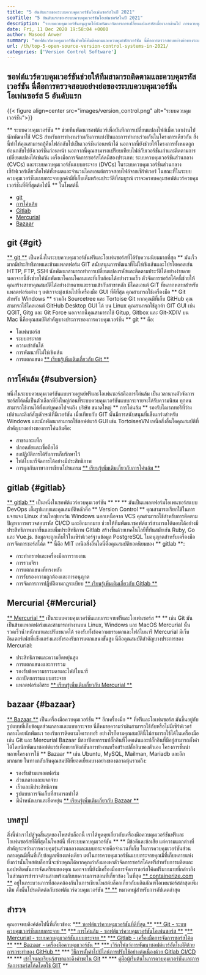 ```yaml
---
title: "5 อันดับแรกของระบบควบคุมเวอร์ชันโอเพ่นซอร์สในปี 2021" 
seoTitle: "5 อันดับแรกของระบบควบคุมเวอร์ชันโอเพ่นซอร์สในปี 2021" 
description: "ระบบควบคุมเวอร์ชันอนุญาตให้นักพัฒนาจัดการการเปลี่ยนแปลงรหัสเมื่อเวลาผ่านไป การควบคุมเวอร์ชันโอเพ่นซอร์สมาในรุ่นกระจายและเซิร์ฟเวอร์ไคลเอนต์" 
date: Fri, 11 Dec 2020 19:58:04 +0000
author: Masood Anwer
summary: "ซอฟต์แวร์ควบคุมเวอร์ชันช่วยให้ทีมติดตามและควบคุมรหัสเวอร์ชัน นี่คือการตรวจสอบอย่างย่อของระบบควบคุมเวอร์ชันโอเพ่นซอร์ส 5 อันดับแรก" 
url: /th/top-5-open-source-version-control-systems-in-2021/
categories: ['Version Control Software']
---
```


## ซอฟต์แวร์ควบคุมเวอร์ชันช่วยให้ทีมสามารถติดตามและควบคุมรหัสเวอร์ชัน นี่คือการตรวจสอบอย่างย่อของระบบควบคุมเวอร์ชันโอเพ่นซอร์ส 5 อันดับแรก

{{< figure align=center src="images/version_control.png" alt="ระบบควบคุมเวอร์ชัน">}}

** ระบบควบคุมเวอร์ชัน ** ช่วยทีมพัฒนาซอฟต์แวร์เพื่อบันทึกการเปลี่ยนแปลงไฟล์เมื่อเวลาผ่านไป นักพัฒนาใช้ VCS สำหรับการทำงานร่วมกันการแบ่งปันและการทำงานร่วมกันในโครงการเดียวกัน สิ่งนี้ทำให้คุณสามารถกู้คืนไฟล์กลับไปเป็นเวอร์ชันก่อนหน้าได้ นอกจากนี้ยังช่วยให้โครงการทั้งหมดถูกย้อนกลับไปยังเวอร์ชันก่อนหน้า นอกจากนี้คุณสามารถเปรียบเทียบไฟล์กับเวอร์ชันเก่าและติดตามการเปลี่ยนแปลงได้เช่นกัน
เครื่องมือการจัดการซอร์สโค้ดมีสองประเภท: ระบบควบคุมเวอร์ชันส่วนกลาง (CVCs) และระบบควบคุมเวอร์ชันแบบกระจาย (DVCs) ในระบบควบคุมเวอร์ชันส่วนกลางเซิร์ฟเวอร์เดียวถือไฟล์ทั้งหมดและจำนวนไคลเอนต์ตรวจสอบไฟล์จากเซิร์ฟเวอร์ ในขณะที่ในระบบควบคุมเวอร์ชันแบบกระจายลูกค้ามีที่เก็บเต็มพร้อมประวัติที่สมบูรณ์
เราจะครอบคลุมซอฟต์แวร์ควบคุมเวอร์ชันที่ดีที่สุดต่อไปนี้ ** ในโพสต์นี้
  * [git][2]
  * [การโค่นล้ม][3]
  * [Gitlab][4]
  * [Mercurial][5]
  * [Bazaar][6]

## git {#git}
[** git **][7] เป็นหนึ่งในระบบควบคุมเวอร์ชันฟรีและโอเพ่นซอร์สที่ได้รับความนิยมมากที่สุด ** มันเร็วมากมีประสิทธิภาพและข้ามแพลตฟอร์ม GIT สนับสนุนการพัฒนาที่ไม่ใช่เชิงเส้นและโปรโตคอลเช่น HTTP, FTP, SSH นักพัฒนาสามารถทำการเปลี่ยนแปลงรหัสและติดตามประวัติได้อย่างง่ายดาย นอกจากนี้ยังช่วยให้นักพัฒนาโคลนโคลนและที่เก็บส้อมได้อย่างรวดเร็ว ตัวจัดการซอร์สโค้ดนี้ช่วยให้คุณสร้างสาขาคุณสมบัติได้อย่างง่ายดายและรวมเข้ากับสาขาหลัก มีไคลเอนต์ GIT ที่หลากหลายสำหรับแพลตฟอร์มต่าง ๆ แต่เราจะมุ่งเน้นไปที่เครื่องมือ GUI ที่ดีที่สุด คุณสามารถใช้เครื่องมือ ** Git สำหรับ Windows ** รวมถึง Sourcetree และ Tortoise Git หากคุณมีที่เก็บ GitHub คุณสามารถใช้ไคลเอนต์ GitHub Desktop GUI ได้ บน Linux คุณสามารถใช้ลูกค้า GIT GUI เช่น QGIT, Gitg และ Git Force นอกจากนี้คุณสามารถใช้ Gitup, Gitbox และ Git-XDIV บน Mac
นี่คือคุณสมบัติสำคัญบางประการของการควบคุมเวอร์ชัน ** git ** คือ:
  * โอเพ่นซอร์ส
  * ระบบกระจาย
  * ความเข้ากันได้
  * การพัฒนาที่ไม่ใช่เชิงเส้น
  * การแตกแขนง
[** เรียนรู้เพิ่มเติมเกี่ยวกับ Git **][8]

## การโค่นล้ม {#subversion}
หนึ่งในระบบควบคุมเวอร์ชันแบบรวมศูนย์ฟรีและโอเพ่นซอร์สคือการโค่นล้ม เป็นเวลานานตัวจัดการซอร์สโค้ดนี้เป็นตัวเลือกที่ยิ่งใหญ่ก่อนที่ระบบควบคุมเวอร์ชันแบบกระจายจะได้รับความนิยม ทุกคนสามารถใช้งานได้ตั้งแต่บุคคลไปจนถึง บริษัท ขนาดใหญ่ ** การโค่นล้ม ** รองรับไดเรกทอรีที่ว่างเปล่าและลิงก์สัญลักษณ์ที่มีเวอร์ชัน เมื่อเทียบกับ GIT นั้นมีการสนับสนุนที่แข็งแกร่งสำหรับ Windows และนักพัฒนาสามารถใช้ซอฟต์แวร์ GUI เช่น TortoisesVN
เหนือสิ่งอื่นใดคุณสมบัติที่สำคัญบางอย่างของการโค่นล้มคือ:
  * สาขาและแท็ก
  * ปลอดภัยและเชื่อถือได้
  * ธงปฏิบัติการได้รับการเก็บรักษาไว้
  * ไฟล์ไบนารีจัดการได้อย่างมีประสิทธิภาพ
  * การผูกกับภาษาการเขียนโปรแกรม
[** เรียนรู้เพิ่มเติมเกี่ยวกับการโค่นล้ม **][9]

## gitlab {#gitlab}
[** gitlab **][10] เป็นหนึ่งในซอฟต์แวร์ควบคุมเวอร์ชัน ** ** ** มันเป็นแพลตฟอร์มโอเพนซอร์สแบบ DevOps เต็มรูปแบบและคุณสมบัติหลักคือ ** Version Control ** คุณสามารถเรียกใช้ในการแจกแจง Linux ส่วนใหญ่ยกเว้น Windows นอกเหนือจาก VCS คุณสามารถใช้สำหรับการติดตามปัญหาการตรวจสอบรหัส CI/CD และอีกมากมาย ช่วยให้ทีมพัฒนาซอฟต์แวร์สามารถโต้ตอบได้อย่างมีประสิทธิภาพมากขึ้นและเพิ่มประสิทธิภาพ Gitlab สร้างขึ้นด้วยเทคโนโลยีที่ทันสมัยเช่น Ruby, Go และ Vue.js. ข้อมูลจะถูกเก็บไว้ในเซิร์ฟเวอร์ฐานข้อมูล PostgreSQL ใบอนุญาตสำหรับเครื่องมือการจัดการซอร์สโค้ด ** นี้คือ MIT
เหนือสิ่งอื่นใดนี่คือคุณสมบัติยอดนิยมของ ** gitlab **:
  * กระทำกราฟและเครื่องมือการรายงาน
  * การรวมจิรา
  * การแตกแขนงที่ทรงพลัง
  * การรับรองความถูกต้องและการอนุญาต
  * การจัดการการปฏิบัติตามกฎระเบียบ
[** เรียนรู้เพิ่มเติมเกี่ยวกับ Gitlab **][11]

## Mercurial {#Mercurial}
[** Mercurial **][12] เป็นระบบควบคุมเวอร์ชันแบบกระจายฟรีและโอเพ่นซอร์ส ** ** เช่น Git มันเป็นข้ามแพลตฟอร์มและสามารถทำงานบน Linux, Windows และ MacOS Mercurial นั้นรวดเร็วน้ำหนักเบาและปรับขนาดได้ รองรับทั้งข้อความธรรมดาและไฟล์ไบนารี Mercurial มีเว็บอินเตอร์เฟสที่แข็งแกร่งและยังรองรับการแตกแขนงขั้นสูง
นี่คือคุณสมบัติสำคัญบางประการของ Mercurial:
  * ประสิทธิภาพและความยืดหยุ่นสูง
  * การแตกแขนงและการรวม
  * รองรับข้อความธรรมดาและไฟล์ไบนารี
  * สถาปัตยกรรมแบบกระจาย
  * แพลตฟอร์มอิสระ
[** เรียนรู้เพิ่มเติมเกี่ยวกับ Mercurial **][13]

## bazaar {#bazaar}
[** Bazaar **][14] เป็นเครื่องมือควบคุมเวอร์ชัน ** อีกเครื่องมือ ** ที่ฟรีและโอเพ่นซอร์ส มันขึ้นอยู่กับรูปแบบที่เก็บข้อมูลส่วนกลางและแบบกระจาย นี่ก็หมายความว่ามันสามารถใช้กับหรือไม่มีเซิร์ฟเวอร์กลางโดยนักพัฒนา รองรับการติดตามไดเรกทอรี อย่างไรก็ตามคุณสมบัตินี้ไม่สามารถใช้ได้ในเครื่องมือเช่น Git และ Mercurial Bazaar มีสถาปัตยกรรมปลั๊กอินที่โดดเด่นและปลั๊กอินที่มีอยู่สามารถตั้งค่าได้โดยนักพัฒนาซอฟต์แวร์เพื่อขยายฟังก์ชันการทำงานหรือสร้างปลั๊กอินของตัวเอง โครงการชั้นนำหลายโครงการใช้ ** Bazaar ** เช่น Ubuntu, MySQL, Mailman, Mariadb และอีกมากมาย
ในทางกลับกันคุณสมบัติที่ยอดเยี่ยมบางอย่างของตลาดหุ้นรวมถึง:
  * รองรับข้ามแพลตฟอร์ม
  * ส่วนกลางและแจกจ่าย
  * เร็วและมีประสิทธิภาพ
  * รูปแบบการจัดเก็บที่สามารถทำได้
  * มีน้ำหนักเบาและยืดหยุ่น
[** เรียนรู้เพิ่มเติมเกี่ยวกับ Bazaar **][15]

## บทสรุป
สิ่งนี้นำเราไปสู่จุดสิ้นสุดของโพสต์บล็อกนี้ เราได้พูดคุยเกี่ยวกับเครื่องมือควบคุมเวอร์ชันฟรีและโอเพ่นซอร์สที่ดีที่สุดในโพสต์นี้ ทั้งระบบควบคุมเวอร์ชัน ** ** มีข้อดีและข้อเสีย แต่ความแตกต่างที่สำคัญระหว่างการควบคุมรุ่นส่วนกลางและแบบกระจายคือจำนวนที่เก็บ ในการควบคุมเวอร์ชันส่วนกลางคุณมีพื้นที่เก็บข้อมูลเพียงแห่งเดียว แต่ในการควบคุมเวอร์ชันแบบกระจายคุณมีที่เก็บหลายแห่ง ยิ่งกว่านั้นโพสต์บล็อกนี้จะช่วยคุณได้หากคุณกำลังมองหาตัวจัดการซอร์สโค้ดฟรีสำหรับการผลิตและแอปพลิเคชันการจัดเตรียมของคุณ นอกจากนี้ยังมีเครื่องมือการจัดการซอร์สโค้ดฟรีมากมายที่กล่าวถึงในส่วนการสำรวจด้านล่างพร้อมกับบทความการสอนที่เกี่ยวข้อง
ในที่สุด [** containerize.com **][16] อยู่ในกระบวนการที่สอดคล้องกันในการเขียนโพสต์บล็อกเกี่ยวกับผลิตภัณฑ์โอเพนซอร์สล่าสุดเพิ่มเติม ดังนั้นโปรดติดต่อกับซอฟต์แวร์ควบคุมเวอร์ชัน [** **][17] หมวดหมู่สำหรับการอัปเดตล่าสุด

## สำรวจ
คุณอาจพบลิงค์ต่อไปนี้ที่เกี่ยวข้อง:
  *[** ซอฟต์แวร์ควบคุมเวอร์ชันที่ดีที่สุด **][1]
  *[** Git - ระบบควบคุมเวอร์ชันแบบกระจาย **][18]
  *[** การโค่นล้ม - ซอฟต์แวร์ควบคุมเวอร์ชันโอเพ่นซอร์ส **][19]
  *[** Mercurial - ระบบควบคุมเวอร์ชันแบบกระจาย **][20]
  *[** Gitlab - เครื่องมือการจัดการซอร์สโค้ด **][21]
  *[** Bazaar - เครื่องมือควบคุมเวอร์ชัน **][22]
  *[** เวิร์กโฟลว์การพัฒนาซอฟต์แวร์อัตโนมัติด้วยการกระทำของ GitHub **][23]
  *** [วิธีการตั้งค่าไปป์ไลน์การปรับใช้อย่างต่อเนื่องด้วย Gitlab CI/CD][24] **
  *** [เข้าใจและเรียนรู้สาขาและดึงคำขอใน Git][25] **
  *** [คู่มือผู้เริ่มต้นในการควบคุมเวอร์ชันและการจัดการซอร์สโค้ดโดยใช้ GIT][26] **

  
[1]: https://products.containerize.com/version-control
[2]: #Git
[3]: #Subversion
[4]: #GitLab
[5]: #Mercurial
[6]: #Bazaar
[7]: https://products.containerize.com/version-control/git/
[8]: https://git-scm.com/
[9]: https://subversion.apache.org/
[10]: https://products.containerize.com/version-control/gitlab/
[11]: https://about.gitlab.com/
[12]: https://products.containerize.com/version-control/mercurial/
[13]: https://www.mercurial-scm.org/
[14]: https://products.containerize.com/version-control/bazaar/
[15]: https://bazaar.canonical.com/
[16]: https://containerize.com
[17]: https://blog.containerize.com/category/version-control-software/
[18]: https://products.containerize.com/version-control/git
[19]: https://products.containerize.com/version-control/subversion
[20]: https://products.containerize.com/version-control/mercurial
[21]: https://products.containerize.com/version-control/gitlab
[22]: https://products.containerize.com/version-control/bazaar
[23]: https://blog.containerize.com/version-control-software/github-actions-tutorial-automate-your-first-workflow/
[24]: https://blog.containerize.com/version-control-software/gitlab-continuous-deployment-how-it-works/
[25]: https://blog.containerize.com/version-control-software/understand-and-learn-branches-and-pull-requests-in-git/
[26]: https://blog.containerize.com/2021/01/08/guide-to-version-control-and-source-code-management-using-git/
